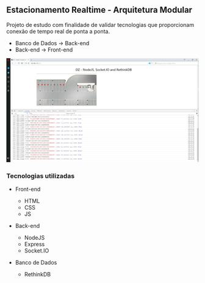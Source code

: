 ## Estacionamento Realtime - Arquitetura Modular

Projeto de estudo com finalidade de validar tecnologias que proporcionam conexão de tempo real de ponta a ponta.

* Banco de Dados -> Back-end
* Back-end -> Front-end

![img](https://raw.githubusercontent.com/douglaszuqueto/estacionamento-realtime/master/estacionamento.PNG)

### Tecnologias utilizadas

* Front-end
  * HTML
  * CSS
  * JS
* Back-end
  * NodeJS
  * Express
  * Socket.IO

* Banco de Dados
  * RethinkDB

